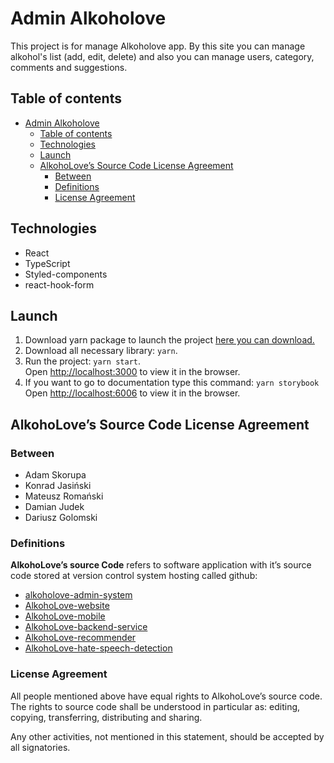 # Admin Alkoholove

This project is for manage Alkoholove app. By this site you can manage alkohol's list
(add, edit, delete) and also you can manage users, category, comments and suggestions.

## Table of contents

- [Admin Alkoholove](#admin-alkoholove)
  - [Table of contents](#table-of-contents)
  - [Technologies](#technologies)
  - [Launch](#launch)
  - [AlkohoLove’s Source Code License Agreement](#alkoholoves-source-code-license-agreement)
    - [Between](#between)
    - [Definitions](#definitions)
    - [License Agreement](#license-agreement)

## Technologies

- React
- TypeScript
- Styled-components
- react-hook-form

## Launch

1. Download yarn package to launch the project [here you can download.](https://classic.yarnpkg.com/lang/en/docs/install/#windows-stable)
2. Download all necessary library: `yarn`.
3. Run the project: `yarn start`. \
   Open [http://localhost:3000](http://localhost:3000) to view it in the browser.
4. If you want to go to documentation type this command: `yarn storybook` \
   Open [http://localhost:6006](http://localhost:6006) to view it in the browser.

## AlkohoLove’s Source Code License Agreement

### Between

- Adam Skorupa
- Konrad Jasiński
- Mateusz Romański
- Damian Judek
- Dariusz Golomski

### Definitions

**AlkohoLove’s source Code** refers to software application with it’s source code stored at version control system hosting called github:

- [alkoholove-admin-system](https://github.com/dar-gol/alkoholove-admin-system)
- [AlkohoLove-website](https://github.com/dar-gol/alkoholove-website)
- [AlkohoLove-mobile](https://github.com/DamianJudek/AlkohoLove-mobile)
- [AlkohoLove-backend-service](https://github.com/matixezor/AlkohoLove-backend-service)
- [AlkohoLove-recommender](https://github.com/matixezor/AlkohoLove-recommender)
- [AlkohoLove-hate-speech-detection](https://github.com/Hiiiiiku/AlkohoLove-hate-speech-detection)

### License Agreement

All people mentioned above have equal rights to AlkohoLove’s source code.
The rights to source code shall be understood in particular as: editing, copying, transferring, distributing and sharing.

Any other activities, not mentioned in this statement, should be accepted by all signatories.
